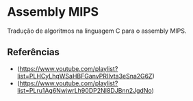 # Assembly MIPS

Tradução de algoritmos na linguagem C para o assembly MIPS.

## Referências

- (https://www.youtube.com/playlist?list=PLHCyLhqWSaHBFGanvPRIIvta3eSna2G6Z)
- (https://www.youtube.com/playlist?list=PLru1Ag6NwjwrLh90DP2NI8DJBnn2JgdNo)

